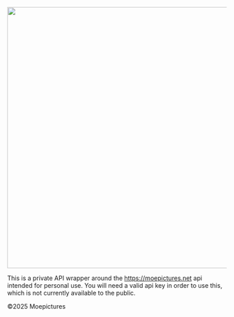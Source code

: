 <div align="left">
  <p>
    <img src="https://i.imgur.com/DGvZWgB.png" width="600"/>
  </p>
</div>

This is a private API wrapper around the https://moepictures.net api intended for personal use. 
You will need a valid api key in order to use this, which is not currently available to the public.

©2025 Moepictures
